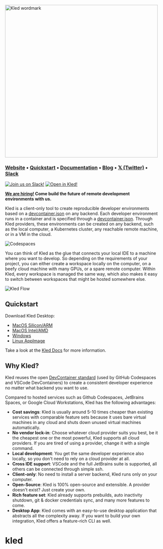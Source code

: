 <br>
<a href="https://www.devpod.sh">
  <picture width="500">
    <source media="(prefers-color-scheme: dark)" srcset="docs/static/media/devpod_dark.png">
    <img alt="Kled wordmark" width="500" src="docs/static/media/devpod.png">
  </picture>
</a>

### **[Website](https://www.devpod.sh)** • **[Quickstart](https://www.devpod.sh/docs/getting-started/install)** • **[Documentation](https://www.devpod.sh/docs/what-is-devpod)** • **[Blog](https://loft.sh/blog)** • **[𝕏 (Twitter)](https://x.com/loft_sh)** • **[Slack](https://slack.loft.sh/)**

[![Join us on Slack!](docs/static/media/slack.svg)](https://slack.loft.sh/) [![Open in Kled!](https://devpod.sh/assets/open-in-devpod.svg)](https://devpod.sh/open#https://github.com/loft-sh/devpod)

**[We are hiring!](https://www.loft.sh/careers) Come build the future of remote development environments with us.**

Kled is a client-only tool to create reproducible developer environments based on a [devcontainer.json](https://containers.dev/) on any backend. Each developer environment runs in a container and is specified through a [devcontainer.json](https://containers.dev/). Through Kled providers, these environments can be created on any backend, such as the local computer, a Kubernetes cluster, any reachable remote machine, or in a VM in the cloud.

![Codespaces](docs/static/media/codespaces-but.png)

You can think of Kled as the glue that connects your local IDE to a machine where you want to develop. So depending on the requirements of your project, you can either create a workspace locally on the computer, on a beefy cloud machine with many GPUs, or a spare remote computer. Within Kled, every workspace is managed the same way, which also makes it easy to switch between workspaces that might be hosted somewhere else.

![Kled Flow](docs/static/media/devpod-flow.gif)

## Quickstart

Download Kled Desktop:
- [MacOS Silicon/ARM](https://github.com/loft-sh/devpod/releases/latest/download/Kled_macos_aarch64.dmg)
- [MacOS Intel/AMD](https://github.com/loft-sh/devpod/releases/latest/download/Kled_macos_x64.dmg)
- [Windows](https://github.com/loft-sh/devpod/releases/latest/download/Kled_windows_x64_en-US.msi)
- [Linux AppImage](https://github.com/loft-sh/devpod/releases/latest/download/Kled_linux_amd64.AppImage)

Take a look at the [Kled Docs](https://devpod.sh/docs/getting-started/install) for more information.

## Why Kled?

Kled reuses the open [DevContainer standard](https://containers.dev/) (used by GitHub Codespaces and VSCode DevContainers) to create a consistent developer experience no matter what backend you want to use.

Compared to hosted services such as Github Codespaces, JetBrains Spaces, or Google Cloud Workstations, Kled has the following advantages:
* **Cost savings**: Kled is usually around 5-10 times cheaper than existing services with comparable feature sets because it uses bare virtual machines in any cloud and shuts down unused virtual machines automatically.
* **No vendor lock-in**: Choose whatever cloud provider suits you best, be it the cheapest one or the most powerful, Kled supports all cloud providers. If you are tired of using a provider, change it with a single command.
* **Local development**: You get the same developer experience also locally, so you don't need to rely on a cloud provider at all.
* **Cross IDE support**: VSCode and the full JetBrains suite is supported, all others can be connected through simple ssh.
* **Client-only**: No need to install a server backend, Kled runs only on your computer.
* **Open-Source**: Kled is 100% open-source and extensible. A provider doesn't exist? Just create your own.
* **Rich feature set**: Kled already supports prebuilds, auto inactivity shutdown, git & docker credentials sync, and many more features to come.
* **Desktop App**: Kled comes with an easy-to-use desktop application that abstracts all the complexity away. If you want to build your own integration, Kled offers a feature-rich CLI as well.
# kled
